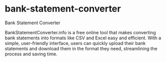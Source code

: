 # bank-statement-converter

Bank Statement Converter

BankStatementConverter.info is a free online tool that makes converting bank statements into formats like CSV and Excel easy and efficient. With a simple, user-friendly interface, users can quickly upload their bank statements and download them in the format they need, streamlining the process and saving time.
